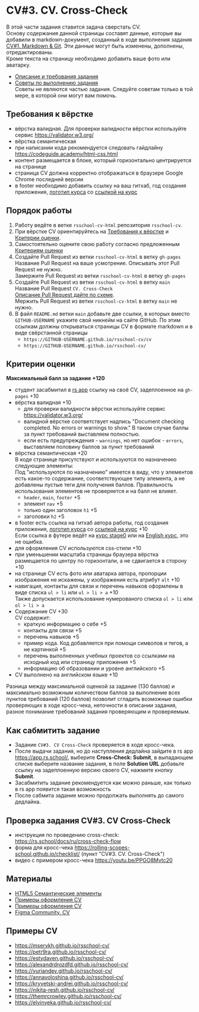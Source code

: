 # CV#3. CV. Cross-Check

В этой части задания ставится задача сверстать CV.  
Основу содержания данной страницы составят данные, которые вы добавили в markdown-документ, созданный в ходе выполнения задания [CV#1. Markdown & Git](git-markdown.md). Эти данные могут быть изменены, дополнены, отредактированы.  
Кроме текста на страницу необходимо добавить ваше фото или аватарку.

- [Описание и требования задания](cv.md)
- [Советы по выполнению задания](cv-stage0-hints.md)  
  Советы не являются частью задания. Следуйте советам только в той мере, в которой они могут вам помочь.

## Требования к вёрстке

- вёрстка валидная. Для проверки валидности вёрстки используйте сервис https://validator.w3.org/
- вёрстка семантическая
- при написании кода рекомендуется следовать гайдлайну https://codeguide.academy/html-css.html
- контент размещается в блоке, который горизонтально центрируется на странице
- страница СV должна корректно отображаться в браузере Google Chrome последней версии
- в footer необходимо добавить ссылку на ваш гитхаб, год создания приложения, [логотип курса](./rs-school-logo.svg) со [ссылкой на курс](https://rs.school/courses/javascript-ru)

## Порядок работы

1. Работу ведёте в ветке `rsschool-cv-html` репозитория `rsschool-cv`.
2. При вёрстке CV ориентируйтесь на [Требования к вёрстке](#требования-к-вёрстке) и [Критерии оценки](#критерии-оценки).
3. Самостоятельно оцените свою работу согласно предложенным [Критериям оценки](#критерии-оценки)
4. Создайте Pull Request из ветки `rsschool-cv-html` в ветку `gh-pages`  
   Название Pull Request на ваше усмотрение. Описывать этот Pull Request не нужно.  
   Замержите Pull Request из ветки `rsschool-cv-html` в ветку `gh-pages`
5. Создайте Pull Request из ветки `rsschool-cv-html` в ветку `main`  
   Название Pull Request `CV. Cross-Check`  
   [Описание Pull Request дайте по схеме](https://rs.school/docs/ru/pull-request-review-process#требования-к-pull-request-pr).  
   Мержить Pull Request из ветки `rsschool-cv-html` в ветку `main` не нужно.
6. В файл `README.md` ветки `main` добавьте две ссылки, в которых вместо `GITHUB-USERNAME` укажите свой никнейм на сайте GitHub. По этим ссылкам должны открываться страницы CV в формате markdown и в виде свёрстанной страницы
   - `https://GITHUB-USERNAME.github.io/rsschool-cv/cv`
   - `https://GITHUB-USERNAME.github.io/rsschool-cv/`

## Критерии оценки

**Максимальный балл за задание +120**

- студент засабмитил в [rs app](https://app.rs.school/course/student/cross-check-submit) ссылку на своё CV, задеплоенное на `gh-pages` +10
- вёрстка валидная +10
  - для проверки валидности вёрстки используйте сервис https://validator.w3.org/
  - валидной вёрстке соответствует надпись "Document checking completed. No errors or warnings to show." В таком случае баллы за пункт требований выставляем полностью.
  - если есть предупреждения - `warnings`, но нет ошибок - `errors`, выставляем половину баллов за пункт требований
- вёрстка семантическая +20  
  В коде странице присутствуют и используются по назначению следующие элементы:  
  Под "используются по назначению" имеется в виду, что у элементов есть какое-то содержание, соответствующее типу элемента, а не добавлены пустые теги для получения баллов. Правильность использования элементов не проверяется и на балл не влияет.
  - `header`, `main`, `footer` +5
  - элемент `nav` +5
  - только один заголовок `h1` +5
  - заголовки `h2` +5
- в footer есть ссылка на гитхаб автора работы, год создания приложения, [логотип курса](./rs-school-logo.svg) со [ссылкой на курс](https://rs.school/courses/javascript-ru) +10  
  Если ссылка в футере ведёт на [курс stage0](https://rs.school/courses/javascript-preschool-ru) или на [English курс](https://rs.school/courses/javascript), это не ошибка.
- для оформления СV используются css-стили +10
- при уменьшении масштаба страницы браузера вёрстка размещается по центру по горизонтали, а не сдвигается в сторону +10
- на странице СV есть фото или аватарка автора, пропорции изображения не искажены, у изображения есть атрибут `alt` +10
- навигация, контакты для связи и перечень навыков оформлены в виде списка `ul > li` или `ul > li > a` +10  
  Также допускается использование нумерованого списка `ol > li` или `ol > li > a`
- Содержание CV +30  
  CV содержит:
  - краткую информацию о себе +5
  - контакты для связи +5
  - перечень навыков +5
  - пример кода. Код добавляется при помощи символов и тегов, а не картинкой +5
  - перечень выполненных учебных проектов со ссылками на исходный код или страницу приложения +5
  - информацию об образовании и уровне английского +5
- CV выполнено на английском языке +10

Разница между максимальной оценкой за задание (130 баллов) и максимально возможным количеством баллов за выполнение всех пунктов требований (120 баллов) позволит сгладить возможные ошибки проверяющих в ходе кросс-чека, неточности в описании задания, разное понимание требований задания проверяющим и проверяемым.

## Как сабмитить задание

- Задание `CV#3. CV Cross-Check` проверяется в ходе кросс-чека.
- После выдачи задания, но до наступления дедлайна зайдите в rs app https://app.rs.school/, выберите **Cross-Check: Submit**, в выпадающем списке выберите название задания, в поле **Solution URL** добавьте ссылку на задеплоенную версию своего CV, нажмите кнопку **Submit**.
- Засабмитить задание рекомендуется как можно раньше, как только в rs app появится такая возможность
- После сабмита задание можно продолжать выполнять до самого дедлайна.

## Проверка задания CV#3. CV Cross-Check

- инструкция по проведению cross-check: https://rs.school/docs/ru/cross-check-flow
- форма для кросс-чека https://rolling-scopes-school.github.io/checklist/ (пункт "CV#3. CV. Cross-Check")
- видео с примером кросс-чека https://youtu.be/PPGO8Mvtc20

## Материалы

- [HTML5 Семантические элементы](https://html5css.ru/html/html5_semantic_elements.php)
- [Примеры оформления CV](https://www.freepik.com/free-photos-vectors/cv-template)
- [Примеры оформления CV](https://www.canva.com/resumes/templates/)
- [Figma Community. CV](https://www.figma.com/community/search?resource_type=mixed&sort_by=relevancy&query=cv&editor_type=all&price=all&creators=all)

## Примеры CV

- https://mserykh.github.io/rsschool-cv/
- https://petr9ra.github.io/rsschool-cv/
- https://estydaven.github.io/rsschool-cv/
- https://alexandrdrozdfd.github.io/rsschool-cv/
- https://yuriandev.github.io/rsschool-cv/
- https://annavoloshina.github.io/rsschool-cv/
- https://kryvetski-andrei.github.io/rsschool-cv/
- https://nikita-resh.github.io/rsschool-cv/
- https://themrcrowley.github.io/rsschool-cv/
- https://elvinyeka.github.io/rsschool-cv/
